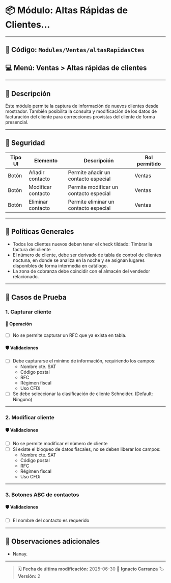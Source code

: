 # 📦 Módulo: Altas Rápidas de Clientes...
---
## 📁 **Código:** `Modules/Ventas/altasRapidasCtes`
## 💻 **Menú:** Ventas > Altas rápidas de clientes
---
## 📝 Descripción
Éste módulo permite la captura de información de nuevos clientes desde mostrador. También posibilita la consulta y modificación de los datos de facturación del cliente para correcciones provistas del cliente de forma presencial.

---
## 🔐 Seguridad

| Tipo UI | Elemento          | Descripción                    | Rol permitido |
|---------|-------------------|--------------------------------|----------------|
| Botón   | Añadir contacto   | Permite añadir un contacto especial     | Ventas       |
| Botón   | Modificar contacto   | Permite modificar un contacto especial     | Ventas       |
| Botón   | Eliminar contacto   | Permite eliminar un contacto especial     | Ventas       |

---
## 💼 Políticas Generales
- Todos los clientes nuevos deben tener el check tildado: Timbrar la factura del cliente
- El número de cliente, debe ser derivado de tabla de control de clientes noctuna, en donde se analiza en la noche y se asignan lugares disponibles de forma intermedia en catálogo.
- La zona de cobranza debe coincidir con el almacén del vendedor relacionado.

---
## 🧪 Casos de Prueba

### 1. Capturar cliente

#### 💼 Operación
- [ ] No se permite capturar un RFC que ya exista en tabla.

#### 🛡️ Validaciones
- [ ] Debe capturarse el mínimo de información, requiriendo los campos:
    - Nombre cte. SAT
    - Código postal
    - RFC
    - Régimen fiscal
    - Uso CFDi
- [ ] Se debe seleccionar la clasificación de cliente Schneider. (Default: Ninguno)
---

### 2. Modificar cliente

#### 🛡️ Validaciones
- [ ] No se permite modificar el número de cliente
- [ ] Si existe el bloqueo de datos fiscales, no se deben liberar los campos:
    - Nombre cte. SAT
    - Código postal
    - RFC
    - Régimen fiscal
    - Uso CFDi
---

### 3. Botones ABC de contactos

#### 🛡️ Validaciones
- [ ] El nombre del contacto es requerido
---

## 📎 Observaciones adicionales
- Nanay.

---
> 🗓️ **Fecha de última modificación:** 2025-06-30
> 👤 **Ignacio Carranza**
> 🏷️ **Versión:** 2